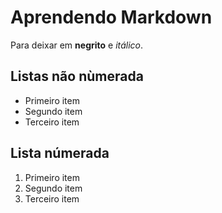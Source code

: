 # Aprendendo Markdown

Para deixar em **negrito** e *itálico*.

## Listas não nùmerada 

- Primeiro item
- Segundo item
- Terceiro item

## Lista númerada

1. Primeiro item
1. Segundo item
1. Terceiro item

